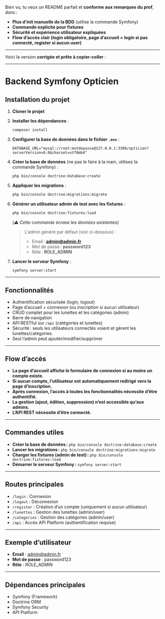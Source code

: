 Bien vu, tu veux un README parfait et **conforme aux remarques du prof**, donc :

* **Plus d’init manuelle de la BDD** (utilise la commande Symfony)
* **Commande explicite pour fixtures**
* **Sécurité et expérience utilisateur expliquées**
* **Flow d’accès clair (login obligatoire, page d’accueil = login si pas connecté, register si aucun user)**

---

Voici la version **corrigée et prête à copier-coller** :

---

# Backend Symfony Opticien

## Installation du projet

1. **Cloner le projet**

2. **Installer les dépendances** :

   ```bash
   composer install
   ```

3. **Configurer la base de données dans le fichier `.env`** :

   ```
   DATABASE_URL="mysql://root:motdepasse@127.0.0.1:3306/opticien?serverVersion=8.0&charset=utf8mb4"
   ```

4. **Créer la base de données** (ne pas le faire à la main, utilisez la commande Symfony) :

   ```bash
   php bin/console doctrine:database:create
   ```

5. **Appliquer les migrations** :

   ```bash
   php bin/console doctrine:migrations:migrate
   ```

6. **Générer un utilisateur admin de test avec les fixtures** :

   ```bash
   php bin/console doctrine:fixtures:load
   ```

   *(⚠️ Cette commande écrase les données existantes)*

   > L’admin généré par défaut (voir ci-dessous) :
   >
   > * Email : **[admin@admin.fr](mailto:admin@admin.fr)**
   > * Mot de passe : **password123**
   > * Rôle : **ROLE\_ADMIN**

7. **Lancer le serveur Symfony** :

   ```bash
   symfony server:start
   ```

---

## Fonctionnalités

* Authentification sécurisée (login, logout)
* Page d’accueil = connexion (ou inscription si aucun utilisateur)
* CRUD complet pour les lunettes et les catégories (admin)
* Barre de navigation
* API RESTful sur `/api` (catégories et lunettes)
* Sécurité : seuls les utilisateurs connectés voient et gèrent les lunettes/catégories.
* Seul l’admin peut ajouter/modifier/supprimer

---

## Flow d’accès

* **La page d’accueil affiche le formulaire de connexion si au moins un compte existe.**
* **Si aucun compte, l’utilisateur est automatiquement redirigé vers la page d’inscription.**
* **Après connexion, l’accès à toutes les fonctionnalités nécessite d’être authentifié.**
* **La gestion (ajout, édition, suppression) n’est accessible qu’aux admins.**
* **L’API REST nécessite d’être connecté.**

---

## Commandes utiles

* **Créer la base de données :**
  `php bin/console doctrine:database:create`
* **Lancer les migrations :**
  `php bin/console doctrine:migrations:migrate`
* **Charger les fixtures (admin de test) :**
  `php bin/console doctrine:fixtures:load`
* **Démarrer le serveur Symfony :**
  `symfony server:start`

---

## Routes principales

* `/login` : Connexion
* `/logout` : Déconnexion
* `/register` : Création d’un compte (uniquement si aucun utilisateur)
* `/lunettes` : Gestion des lunettes (admin/user)
* `/categories` : Gestion des catégories (admin/user)
* `/api` : Accès API Platform (authentification requise)

---

## Exemple d’utilisateur

* **Email** : [admin@admin.fr](mailto:admin@admin.fr)
* **Mot de passe** : password123
* **Rôle** : ROLE\_ADMIN

---

## Dépendances principales

* Symfony (Framework)
* Doctrine ORM
* Symfony Security
* API Platform
